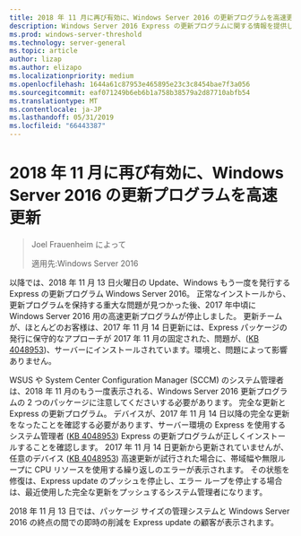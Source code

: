 ```yaml
---
title: 2018 年 11 月に再び有効に、Windows Server 2016 の更新プログラムを高速更新
description: Windows Server 2016 Express の更新プログラムに関する情報を提供します。
ms.prod: windows-server-threshold
ms.technology: server-general
ms.topic: article
author: lizap
ms.author: elizapo
ms.localizationpriority: medium
ms.openlocfilehash: 1644a61c87953e465895e23c3c8454bae7f3a056
ms.sourcegitcommit: eaf071249b6eb6b1a758b38579a2d87710abfb54
ms.translationtype: MT
ms.contentlocale: ja-JP
ms.lasthandoff: 05/31/2019
ms.locfileid: "66443387"
---
```

# <a name="express-updates-for-windows-server-2016-re-enabled-for-november-2018-update"></a>2018 年 11 月に再び有効に、Windows Server 2016 の更新プログラムを高速更新

> Joel Frauenheim によって
> 
> 適用先:Windows Server 2016

以降では、2018 年 11 月 13 日火曜日の Update、Windows もう一度を発行する Express の更新プログラム Windows Server 2016。 正常なインストールから、更新プログラムを保持する重大な問題が見つかった後、2017 年中頃に Windows Server 2016 用の高速更新プログラムが停止しました。 更新チームが、ほとんどのお客様は、2017 年 11 月 14 日更新には、Express パッケージの発行に保守的なアプローチが 2017 年 11 月の固定された、問題が、([KB 4048953](https://support.microsoft.com/help/4048953/windows-10-update-kb4048953))、サーバーにインストールされています。環境と、問題によって影響ありません。

WSUS や System Center Configuration Manager (SCCM) のシステム管理者は、2018 年 11 月のもう一度表示される、Windows Server 2016 更新プログラムの 2 つのパッケージに注意してくださいする必要があります。 完全な更新と Express の更新プログラム。 デバイスが、2017 年 11 月 14 日以降の完全な更新をなったことを確認する必要があります、サーバー環境の Express を使用するシステム管理者 ([KB 4048953](https://support.microsoft.com/help/4048953/windows-10-update-kb4048953)) Express の更新プログラムが正しくインストールすることを確認します。 2017 年 11 月 14 日更新から更新されていませんが、任意のデバイス ([KB 4048953](https://support.microsoft.com/help/4048953/windows-10-update-kb4048953)) 高速更新が試行された場合に、帯域幅や無限ループに CPU リソースを使用する繰り返しのエラーが表示されます。  その状態を修復は、Express update のプッシュを停止し、エラー ループを停止する場合は、最近使用した完全な更新をプッシュするシステム管理者になります。

2018 年 11 月 13 日では、パッケージ サイズの管理システムと Windows Server 2016 の終点の間での即時の削減を Express update の顧客が表示されます。  
